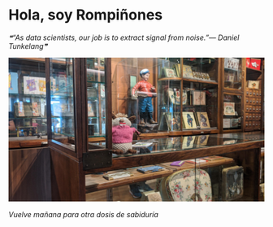 # Hola, soy Rompiñones

<!--STARTS_HERE_QUOTE_README-->
<i>❝“As data scientists, our job is to extract signal from noise.”— Daniel Tunkelang❞</i>
<!--ENDS_HERE_QUOTE_README-->

<!--START_SECTION:update_image-->
![alt text](https://raw.githubusercontent.com/focaalvarez/rompinones/main/.github/images/IMG_20220603_141939.jpg?raw=true)
<!--END_SECTION:update_image-->

*Vuelve mañana para otra dosis de sabiduría*
